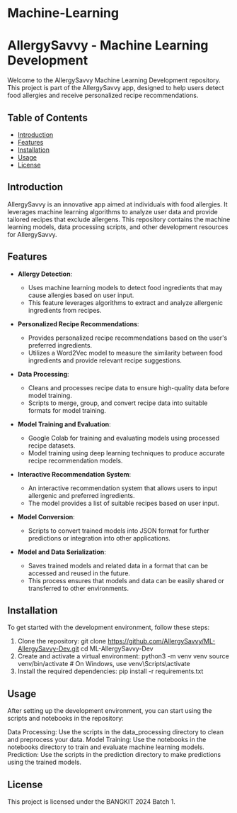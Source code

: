 # Machine-Learning

# AllergySavvy - Machine Learning Development

Welcome to the AllergySavvy Machine Learning Development repository. This project is part of the AllergySavvy app, designed to help users detect food allergies and receive personalized recipe recommendations.

## Table of Contents
- [Introduction](#introduction)
- [Features](#features)
- [Installation](#installation)
- [Usage](#usage)
- [License](#license)

## Introduction

AllergySavvy is an innovative app aimed at individuals with food allergies. It leverages machine learning algorithms to analyze user data and provide tailored recipes that exclude allergens. This repository contains the machine learning models, data processing scripts, and other development resources for AllergySavvy.

## Features

- **Allergy Detection**: 
  - Uses machine learning models to detect food ingredients that may cause allergies based on user input.
  - This feature leverages algorithms to extract and analyze allergenic ingredients from recipes.

- **Personalized Recipe Recommendations**:
  - Provides personalized recipe recommendations based on the user's preferred ingredients.
  - Utilizes a Word2Vec model to measure the similarity between food ingredients and provide relevant recipe suggestions.

- **Data Processing**:
  - Cleans and processes recipe data to ensure high-quality data before model training.
  - Scripts to merge, group, and convert recipe data into suitable formats for model training.

- **Model Training and Evaluation**:
  - Google Colab for training and evaluating models using processed recipe datasets.
  - Model training using deep learning techniques to produce accurate recipe recommendation models.

- **Interactive Recommendation System**:
  - An interactive recommendation system that allows users to input allergenic and preferred ingredients.
  - The model provides a list of suitable recipes based on user input.

- **Model Conversion**:
  - Scripts to convert trained models into JSON format for further predictions or integration into other applications.

- **Model and Data Serialization**:
  - Saves trained models and related data in a format that can be accessed and reused in the future.
  - This process ensures that models and data can be easily shared or transferred to other environments.

## Installation

To get started with the development environment, follow these steps:

1. Clone the repository:
  git clone https://github.com/AllergySavvy/ML-AllergySavvy-Dev.git
  cd ML-AllergySavvy-Dev
2. Create and activate a virtual environment:
  python3 -m venv venv
  source venv/bin/activate  # On Windows, use venv\Scripts\activate
3. Install the required dependencies:
  pip install -r requirements.txt

## Usage

After setting up the development environment, you can start using the scripts and notebooks in the repository:

  Data Processing: Use the scripts in the data_processing directory to clean and preprocess your data.
  Model Training: Use the notebooks in the notebooks directory to train and evaluate machine learning models.
  Prediction: Use the scripts in the prediction directory to make predictions using the trained models.

## License

This project is licensed under the BANGKIT 2024 Batch 1.
